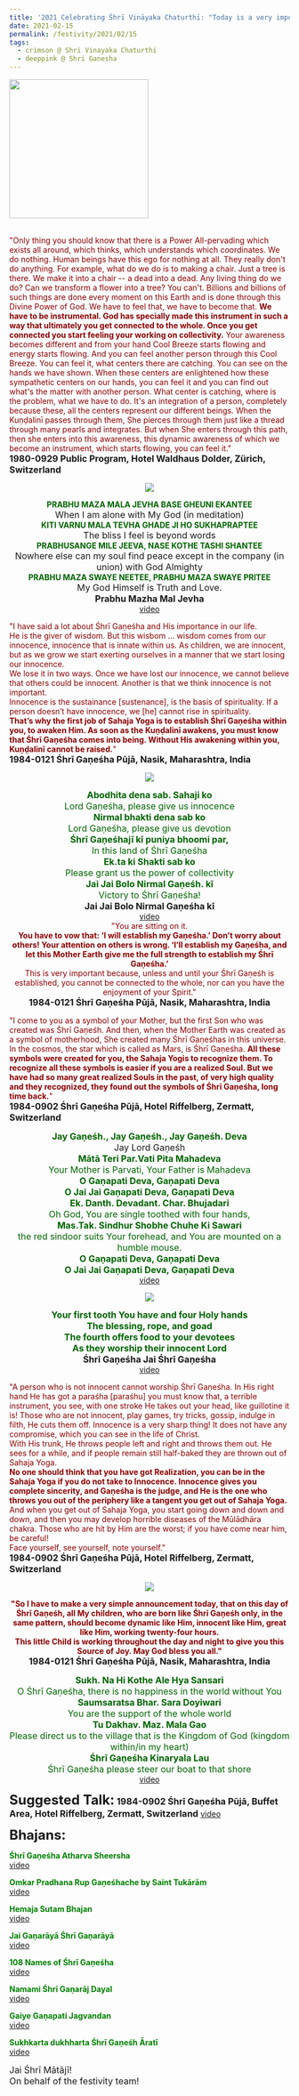```yaml
---
title: '2021 Celebrating Śhrī Vināyaka Chaturthī: "Today is a very important day for all of us Sahaja Yogis, because today Śhrī Gaṇeśha was born." '
date: 2021-02-15
permalink: /festivity/2021/02/15
tags:
  - crimson @ Shri Vinayaka Chaturthi
  - deeppink @ Shri Ganesha
---
```


<div style="text-align: left"><img src="/images/image1.png" width="250" /></div><br>

<p>
<font color="DarkRed">"Only thing you should know that there is a Power All-pervading which exists all around, which thinks, which understands which coordinates. We do nothing. Human beings have this ego for nothing at all. They really don't do anything. For example, what do we do is to making a chair. Just a tree is there. We make it into a chair -- a dead into a dead. Any living thing do we do? Can we transform a flower into a tree? You can't. Billions and billions of such things are done every moment on this Earth and is done through this Divine Power of God. We have to feel that, we have to become that. <b>We have to be instrumental. God has specially made this instrument in such a way that ultimately you get connected to the whole. Once you get connected you start feeling your working on collectivity.</b> Your awareness becomes different and from your hand Cool Breeze starts flowing and energy starts flowing. And you can feel another person through this Cool Breeze. You can feel it, what centers there are catching. You can see on the hands we have shown. When these centers are enlightened how these sympathetic centers on our hands, you can feel it and you can find out what's the matter with another person. What center is catching, where is the problem, what we have to do. It's an integration of a person, completely because these, all the centers represent our different beings. When the Kuṇḍalinī passes through them, She pierces through them just like a thread through many pearls and integrates. But when She enters through this path, then she enters into this awareness, this dynamic awareness of which we become an instrument, which starts flowing, you can feel it."</font><br>
<font size="+0"><b>1980-0929 Public Program, Hotel Waldhaus Dolder, Zürich, Switzerland</b></font>
</p>

<div style="text-align: center"><img src="https://pub-1e517d8c73a64c9c82977d676b1fff72.r2.dev/image620.png" /></div>

<p style="text-align:center;">
<font color="DarkGreen"><b>PRABHU MAZA MALA JEVHA BASE GHEUNI EKANTEE</b></font><br>
<font size="+0">When I am alone with My God (in meditation)</font><br>
<font color="DarkGreen"><b>KITI VARNU MALA TEVHA GHADE JI HO SUKHAPRAPTEE</b></font><br>
<font size="+0">The bliss I feel is beyond words</font><br>
<font color="DarkGreen"><b>PRABHUSANGE MILE JEEVA, NASE KOTHE TASHI SHANTEE</b></font><br>
<font size="+0">Nowhere else can my soul find peace except in the company (in union) with God Almighty</font><br>
<font color="DarkGreen"><b>PRABHU MAZA SWAYE NEETEE, PRABHU MAZA SWAYE PRITEE</b></font><br>
<font size="+0">My God Himself is Truth and Love.</font><br>
<font size="+0"><b>Prabhu Mazha Mal Jevha</b></font><br>
<a href="https://www.youtube.com/watch?v=_yoOiLcEL9U&ab_channel=SahajaYoga">video</a>
</p>

<p>
<font color="DarkRed">"I have said a lot about Śhrī Gaṇeśha and His importance in our life.<br>
He is the giver of wisdom. But this wisbom ... wisdom comes from our innocence, innocence that is innate within us. As children, we are innocent, but as we grow we start exerting ourselves in a manner that we start losing our innocence.<br>
We lose it in two ways. Once we have lost our innocence, we cannot believe that others could be innocent. Another is that we think innocence is not important.<br>
Innocence is the sustainance [sustenance], is the basis of spirituality. If a person doesn’t have innocence, we [he] cannot rise in spirituality.<br>
<b>That’s why the first job of Sahaja Yoga is to establish Śhrī Gaṇeśha within you, to awaken Him. As soon as the Kuṇḍalinī awakens, you must know that Śhrī Gaṇeśha comes into being. Without His awakening within you, Kuṇḍalinī cannot be raised.</b>"</font><br>
<font size="+0"><b>1984-0121 Śhrī Gaṇeśha Pūjā, Nasik, Maharashtra, India</b></font>
</p>

<div style="text-align: center"><img src="https://pub-1e517d8c73a64c9c82977d676b1fff72.r2.dev/image621.png" /></div>

<p style="text-align:center;">
<font size="+0"><font color="DarkGreen"><b>Abodhita dena sab. Sahaji ko</b></font></font><br>
<font size="+0"><font color="DarkGreen">Lord Gaṇeśha, please give us innocence</font></font><br>
<font size="+0"><font color="DarkGreen"><b>Nirmal bhakti dena sab ko</b></font></font><br>
<font size="+0"><font color="DarkGreen">Lord Gaṇeśha, please give us devotion</font></font><br>
<font size="+0"><font color="DarkGreen"><b>Śhrī Gaṇeśhajī kī puniya bhoomi par,</b></font></font><br>
<font size="+0"><font color="DarkGreen">In this land of Śhrī Gaṇeśha</font></font><br>
<font size="+0"><font color="DarkGreen"><b>Ek.ta ki Shakti sab ko</b></font></font><br>
<font size="+0"><font color="DarkGreen">Please grant us the power of collectivity</font></font><br>
<font size="+0"><font color="DarkGreen"><b>Jai Jai Bolo Nirmal Gaṇeśh. kī</b></font></font><br>
<font size="+0"><font color="DarkGreen">Victory to Śhrī Gaṇeśha!</font></font><br>
<font size="+0"><b>Jai Jai Bolo Nirmal Gaṇeśha kī</b></font><br>
<a href="www.youtube.com/watch?v=9r2eVWLg4mo">video</a><br>
<font color="DarkRed">"You are sitting on it.<br>
<b>You have to vow that: ‘I will establish my Gaṇeśha.’ Don’t worry about others! Your attention on others is wrong. ‘I’ll establish my Gaṇeśha, and let this Mother Earth give me the full strength to establish my Śhrī Gaṇeśha.’</b><br>
This is very important because, unless and until your Śhrī Gaṇeśh is established, you cannot be connected to the whole, nor can you have the enjoyment of your Spirit."</font><br>
<font size="+0"><b>1984-0121 Śhrī Gaṇeśha Pūjā, Nasik, Maharashtra, India</b></font>
</p>

<p>
<font color="DarkRed">"I come to you as a symbol of your Mother, but the first Son who was created was Śhrī Gaṇeśh. And then, when the Mother Earth was created as a symbol of motherhood, She created many Śhrī Gaṇeśhas in this universe. In the cosmos, the star which is called as Mars, is Śhrī Gaṇeśha. <b>All these symbols were created for you, the Sahaja Yogis to recognize them. To recognize all these symbols is easier if you are a realized Soul. But we have had so many great realized Souls in the past, of very high quality and they recognized, they found out the symbols of Śhrī Gaṇeśha, long time back.</b>"</font><br>
<font size="+0"><b>1984-0902 Śhrī Gaṇeśha Pūjā, Hotel Riffelberg, Zermatt, Switzerland</b></font>
</p>

<p style="text-align:center;">
<font size="+0"><font color="DarkGreen"><b>Jay Gaṇeśh., Jay Gaṇeśh., Jay Gaṇeśh. Deva</b></font></font><br>
<font size="+0"><font color="DarkGreen"></font>Jay Lord Gaṇeśh</font><br>
<font size="+0"><font color="DarkGreen"><b>Mātā Teri Par.Vati Pita Mahadeva</b></font></font><br>
<font size="+0"><font color="DarkGreen">Your Mother is Parvati, Your Father is Mahadeva</font></font><br>
<font size="+0"><font color="DarkGreen"><b>O Gaṇapati Deva, Gaṇapati Deva</b></font></font><br>
<font size="+0"><font color="DarkGreen"><b>O Jai Jai Gaṇapati Deva, Gaṇapati Deva</b></font></font><br>
<font size="+0"><font color="DarkGreen"><b>Ek. Danth. Devadant. Char. Bhujadari</b></font></font><br>
<font size="+0"><font color="DarkGreen">Oh God, You are single toothed with four hands,</font></font><br>
<font size="+0"><font color="DarkGreen"><b>Mas.Tak. Sindhur Shobhe Chuhe Ki Sawari</b></font></font><br>
<font size="+0"><font color="DarkGreen">the red sindoor suits Your forehead, and You are mounted on a humble mouse.</font></font><br>
<font size="+0"><font color="DarkGreen"><b>O Gaṇapati Deva, Gaṇapati Deva</b></font></font><br>
<font size="+0"><font color="DarkGreen"><b>O Jai Jai Gaṇapati Deva, Gaṇapati Deva</b></font></font><br>
<a href="https://www.youtube.com/watch?v=LtqNdCxPQI0&ab_channel=bertrandSY">video</a>
</p>

<div style="text-align: center"><img src="https://pub-1e517d8c73a64c9c82977d676b1fff72.r2.dev/image622.png" /></div>

<p style="text-align:center;">
<font size="+0"><font color="DarkGreen"><b>Your first tooth You have and four Holy hands</b></font></font><br>
<font size="+0"><font color="DarkGreen"><b>The blessing, rope, and goad</b></font></font><br>
<font size="+0"><font color="DarkGreen"><b>The fourth offers food to your devotees</b></font></font><br>
<font size="+0"><font color="DarkGreen"><b>As they worship their innocent Lord</b></font></font><br>
<font size="+0"><b>Śhrī Gaṇeśha Jai Śhrī Gaṇeśha</b></font><br>
<a href="https://www.youtube.com/watch?v=GCgN6qnmNiA&ab_channel=SahajaYoga"> video</a><br>
</p>

<p>
<font color="DarkRed">"A person who is not innocent cannot worship Śhrī Gaṇeśha. In His right hand He has got a paraśha [paraśhu] you must know that, a terrible instrument, you see, with one stroke He takes out your head, like guillotine it is! Those who are not innocent, play games, try tricks, gossip, indulge in filth, He cuts them off. Innocence is a very sharp thing! It does not have any compromise, which you can see in the life of Christ.<br>
With His trunk, He throws people left and right and throws them out. He sees for a while, and if people remain still half-baked they are thrown out of Sahaja Yoga.<br>
<b>No one should think that you have got Realization, you can be in the Sahaja Yoga if you do not take to Innocence. Innocence gives you complete sincerity, and Gaṇeśha is the judge, and He is the one who throws you out of the periphery like a tangent you get out of Sahaja Yoga.</b> And when you get out of Sahaja Yoga, you start going down and down and down, and then you may develop horrible diseases of the Mūlādhāra chakra. Those who are hit by Him are the worst; if you have come near him, be careful!<br>
Face yourself, see yourself, note yourself."</font><br>
<font size="+0"><b>1984-0902 Śhrī Gaṇeśha Pūjā, Hotel Riffelberg, Zermatt, Switzerland</b></font>
</p>

<div style="text-align: center"><img src="/images/image623.png" /></div>

<p style="text-align:center;">
<font color="DarkRed"><b>"So I have to make a very simple announcement today, that on this day of Śhrī Gaṇeśh, 
all My children, who are born like Śhrī Gaṇeśh only, in the same pattern, should become dynamic like Him, 
innocent like Him, great like Him, working twenty-four hours.<br> 
This little Child is working throughout the day and night to give you this Source of Joy.
May God bless you all."</b></font><br>
<font size="+0"><b>1984-0121 Śhrī Gaṇeśha Pūjā, Nasik, Maharashtra, India</b></font>
</p>

<p style="color:DarkGreen; text-align:center;">
<font size="+0"><b>Sukh. Na Hi Kothe Ale Hya Sansari</b></font><br>
<font size="+0">O Śhrī Gaṇeśha, there is no happiness in the world without You</font><br>
<font size="+0"><b>Saumsaratsa Bhar. Sara Doyiwari</b></font><br>
<font size="+0">You are the support of the whole world</font><br>
<font size="+0"><b>Tu Dakhav. Maz. Mala Gao</b></font><br>
<font size="+0">Please direct us to the village that is the Kingdom of God (kingdom within/in my heart)</font><br>
<font size="+0"><b>Śhrī Gaṇeśha Kinaryala Lau</b></font><br>
<font size="+0">Śhrī Gaṇeśha please steer our boat to that shore</font><br>
<a href="https://www.youtube.com/watch?v=1ZZ57Fxd79Q&ab_channel=SahajaYoga">video</a>
</p>

<font size="+2"><b>Suggested Talk:</b></font> 
<font size="+0"><b>1984-0902 Śhrī Gaṇeśha Pūjā, Buffet Area, Hotel Riffelberg, Zermatt, Switzerland</b></font>
<a href="https://www.youtube.com/watch?v=qX63gXeOKqs&feature=emb_logo&ab_channel=TeachingsofH.H.ShriMatajiNirmalaDevi"> video</a><br>

<font size="+2"><b>Bhajans:</b></font>

<p>
<font color="green"><b>Śhrī Gaṇeśha Atharva Sheersha</b></font><br>
<a href="https://seven-teams.github.io/Videos_Links.html"> video</a><br>
</p>

<p>
<font color="green"><b>Omkar Pradhana Rup Gaṇeśhache by Saint Tukārām</b></font><br>
<a href="https://seven-teams.github.io/Videos_Links.html">video</a>
</p>

<p>
<font color="green"><b>Hemaja Sutam Bhajan</b></font><br>
<a href="https://www.youtube.com/watch?v=mGvUq8-ebXo&ab_channel=SahajayogaCulture">video</a>
</p>
 
<p>
<font color="green"><b>Jai Gaṇarāyā Śhrī Gaṇarāyā</b></font><br>
<a href="https://seven-teams.github.io/Videos_Links.html">video</a> 
</p>

<p>
<font color="green"><b>108 Names of Śhrī Gaṇeśha</b></font><br>
<a href="https://seven-teams.github.io/Videos_Links.html">video</a>
</p>

<p>
<font color="green"><b>Namami Śhrī Gaṇarāj Dayal</b></font><br>
<a href="https://seven-teams.github.io/Videos_Links.html">video</a> 
</p>

<p>
<font color="green"><b>Gaiye Gaṇapati Jagvandan</b></font><br>
<a href="https://www.youtube.com/watch?v=ilY4PAguS6A&ab_channel=SahajaYoga">video</a> 
</p>

<p>
<font color="green"><b>Sukhkarta dukhharta Śhrī Gaṇeśh Āratī</b></font><br>
<a href="https://www.youtube.com/watch?v=HNv44APLhL8&list=PL8E57180C36478F98&index=2&ab_channel=2012seeker">video</a> 
</p>

<p>
<font size="+0">Jai Śhrī Mātājī!<br>
On behalf of the festivity team!</font>
</p>